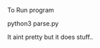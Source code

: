 To Run program

python3 parse.py <either filename or directory with log files in it>

It aint pretty but it does stuff..